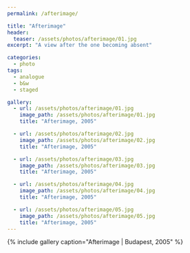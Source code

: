 ```yaml
---
permalink: /afterimage/

title: "Afterimage"
header:
  teaser: /assets/photos/afterimage/01.jpg
excerpt: "A view after the one becoming absent"

categories:
  - photo
tags:
  - analogue
  - b&w
  - staged

gallery:
  - url: /assets/photos/afterimage/01.jpg
    image_path: /assets/photos/afterimage/01.jpg
    title: "Afterimage, 2005"

  - url: /assets/photos/afterimage/02.jpg
    image_path: /assets/photos/afterimage/02.jpg
    title: "Afterimage, 2005"

  - url: /assets/photos/afterimage/03.jpg
    image_path: /assets/photos/afterimage/03.jpg
    title: "Afterimage, 2005"

  - url: /assets/photos/afterimage/04.jpg
    image_path: /assets/photos/afterimage/04.jpg
    title: "Afterimage, 2005"

  - url: /assets/photos/afterimage/05.jpg
    image_path: /assets/photos/afterimage/05.jpg
    title: "Afterimage, 2005"
---
```


{% include gallery caption="Afterimage \| Budapest, 2005" %}
